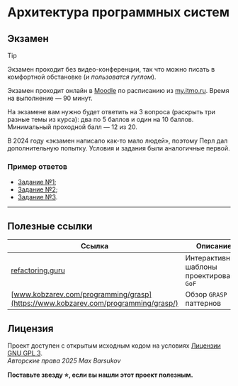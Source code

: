 # Архитектура программных систем

## Экзамен

> [!TIP]
> Экзамен проходит без видео-конференции, так что можно писать в комфортной обстановке (*и пользоватся гуглом*).

Экзамен проходит онлайн в [Moodle](http://learning.cosm-lab.science/moodle/) по расписанию из [my.itmo.ru](https://my.itmo.ru/schedule). Время на выполнение — 90 минут.

На экзамене вам нужно будет ответить на 3 вопроса (раскрыть три разные темы из курса): два по 5 баллов и один на 10 баллов. Минимальный проходной балл — 12 из 20.

В 2024 году «экзамен написало как-то мало людей», поэтому Перл дал дополнительную попытку. Условия и задания были аналогичные первой.

### Пример ответов

- [Задание №1](./1.md);
- [Задание №2](./2.md);
- [Задание №3](./3.md).

---

## Полезные ссылки

| Ссылка | Описание |
| --- | --- |
| [refactoring.guru](https://refactoring.guru/) | Интерактивные шаблоны проектирования `GoF` |
| [www.kobzarev.com/programming/grasp](https://www.kobzarev.com/programming/grasp/) | Обзор `GRASP` паттернов |

## Лицензия <a name="license"></a>

Проект доступен с открытым исходным кодом на условиях [Лицензии GNU GPL 3](https://opensource.org/license/gpl-3-0/). \
*Авторские права 2025 Max Barsukov*

**Поставьте звезду :star:, если вы нашли этот проект полезным.**
